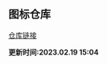 ## 图标仓库

[仓库链接](https://raw.githubusercontent.com/Centralmatrix3/Collectmatrix/Master/ICON/Hellomatrix/MatrixColor.json)

**更新时间:2023.02.19 15:04**
